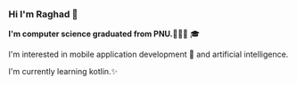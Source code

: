 ### Hi I'm Raghad 👋


**I'm computer science graduated from PNU.👩🏻‍💻** :mortar_board:

I'm interested in mobile application development :iphone: and artificial intelligence. 

I'm currently learning kotlin.:sparkles:

